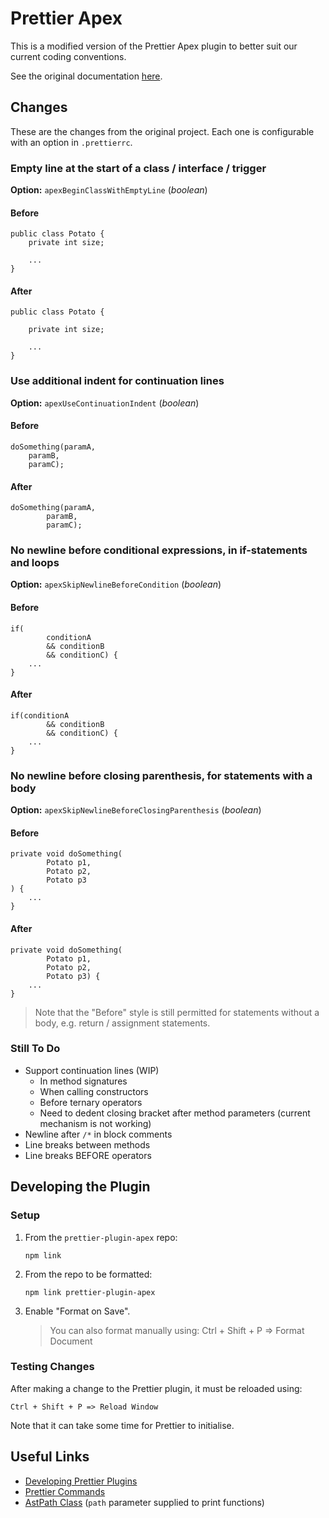 # Prettier Apex

This is a modified version of the Prettier Apex plugin to better suit our current coding conventions.

See the original documentation [here](https://github.com/dangmai/prettier-plugin-apex).

## Changes

These are the changes from the original project. Each one is configurable with an option in `.prettierrc`.

### Empty line at the start of a class / interface / trigger

**Option:** `apexBeginClassWithEmptyLine` (_boolean_)

#### Before

```
public class Potato {
    private int size;

    ...
}
```

#### After

```
public class Potato {

    private int size;

    ...
}
```

### Use additional indent for continuation lines

**Option:** `apexUseContinuationIndent` (_boolean_)

#### Before

```
doSomething(paramA,
    paramB,
    paramC);
```

#### After

```
doSomething(paramA,
        paramB,
        paramC);
```

### No newline before conditional expressions, in if-statements and loops

**Option:** `apexSkipNewlineBeforeCondition` (_boolean_)

#### Before

```
if(
        conditionA
        && conditionB
        && conditionC) {
    ...
}
```

#### After

```
if(conditionA
        && conditionB
        && conditionC) {
    ...
}
```

### No newline before closing parenthesis, for statements with a body

**Option:** `apexSkipNewlineBeforeClosingParenthesis` (_boolean_)

#### Before

```
private void doSomething(
        Potato p1,
        Potato p2,
        Potato p3
) {
    ...
}
```

#### After

```
private void doSomething(
        Potato p1,
        Potato p2,
        Potato p3) {
    ...
}
```

> Note that the "Before" style is still permitted for statements without a body,
> e.g. return / assignment statements.

### Still To Do

- Support continuation lines (WIP)
  - In method signatures
  - When calling constructors
  - Before ternary operators
  - Need to dedent closing bracket after method parameters (current mechanism is not working)
- Newline after `/*` in block comments
- Line breaks between methods
- Line breaks BEFORE operators

## Developing the Plugin

### Setup

1. From the `prettier-plugin-apex` repo:

   ```
   npm link
   ```

2. From the repo to be formatted:

   ```
   npm link prettier-plugin-apex
   ```

3. Enable "Format on Save".

   > You can also format manually using: Ctrl + Shift + P => Format Document

### Testing Changes

After making a change to the Prettier plugin, it must be reloaded using:

    Ctrl + Shift + P => Reload Window

Note that it can take some time for Prettier to initialise.

## Useful Links

- [Developing Prettier Plugins](https://prettier.io/docs/en/plugins.html#developing-plugins)
- [Prettier Commands](https://github.com/prettier/prettier/blob/main/commands.md)
- [AstPath Class](https://github.com/prettier/prettier/blob/main/src/common/ast-path.js) (`path` parameter supplied to print functions)
